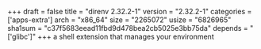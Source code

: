 +++
draft = false
title = "direnv 2.32.2-1"
version = "2.32.2-1"
categories = ['apps-extra']
arch = "x86_64"
size = "2265072"
usize = "6826965"
sha1sum = "c37f5683eead11fbd9d478bea2cb5025e3bb75da"
depends = "['glibc']"
+++
a shell extension that manages your environment